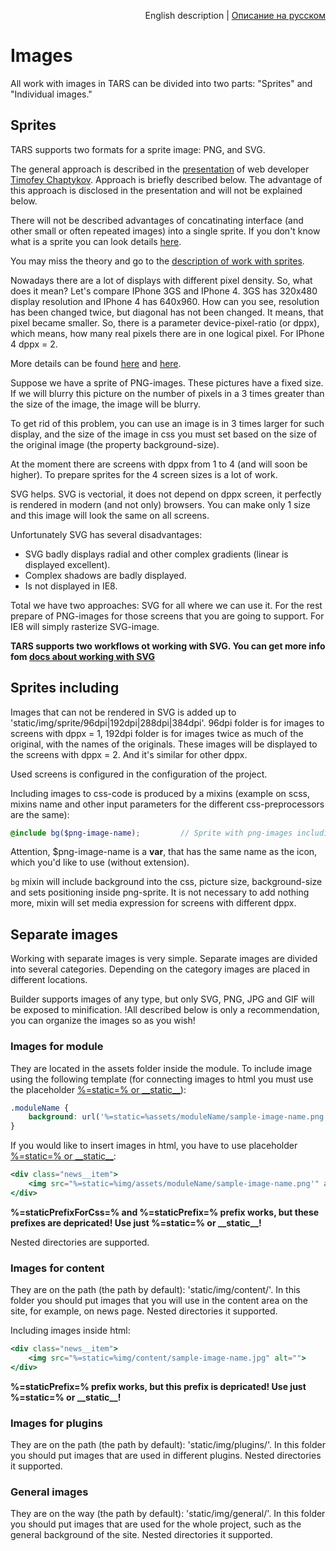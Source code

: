 <p align="right">
English description | <a href="../ru/images-processing.md">Описание на русском</a>
</p>

# Images

All work with images in TARS can be divided into two parts: "Sprites" and "Individual images."

## Sprites

TARS supports two formats for a sprite image: PNG, and SVG.

The general approach is described in the [presentation](http://www.slideshare.net/codefest/codefest-2014-2) of web developer [Timofey Chaptykov](https://github.com/Chaptykov).  Approach is briefly described below. The advantage of this approach is disclosed in the presentation and will not be explained below.

There will not be described advantages of concatinating interface (and other small or often repeated images) into a single sprite.  If you don't know what is a sprite you can look details [here](https://ru.wikipedia.org/wiki/%D0%A1%D0%BF%D1%80%D0%B0%D0%B9%D1%82_(%D0%BA%D0%BE%D0%BC%D0%BF%D1%8C%D1%8E%D1%82%D0%B5%D1%80%D0%BD%D0%B0%D1%8F_%D0%B3%D1%80%D0%B0%D1%84%D0%B8%D0%BA%D0%B0)).

You may miss the theory and go to the [description of work with sprites](images-processing.md#sprites-including).

Nowadays there are a lot of displays with different pixel density. So, what does it mean? Let's compare IPhone 3GS and IPhone 4. 3GS has 320x480 display resolution and IPhone 4 has 640x960. How can you see, resolution has been changed twice, but diagonal has not been changed. It means, that pixel became smaller. So, there is a parameter device-pixel-ratio (or dppx), which means, how many real pixels there are in one logical pixel. For IPhone 4 dppx = 2.

More details can be found [here](http://stackoverflow.com/questions/21971331/what-is-dots-per-css-inch-and-dots-per-physical-inch) and [here](http://www.w3.org/TR/css3-values/#absolute-lengths).

Suppose we have a sprite of PNG-images. These pictures have a fixed size. If we will blurry this picture on the number of pixels in a 3 times greater than the size of the image, the image will be blurry.

To get rid of this problem, you can use an image is in 3 times larger for such display, and the size of the image in css you must set based on the size of the original image (the property background-size).

At the moment there are screens with dppx from 1 to 4 (and will soon be higher). To prepare sprites for the 4 screen sizes is a lot of work.

SVG helps. SVG is vectorial, it does not depend on dppx screen, it perfectly is rendered in modern (and not only) browsers. You can make only 1 size and this image will look the same on all screens.

Unfortunately SVG has several disadvantages:

* SVG badly displays radial and other complex gradients (linear is displayed excellent).
* Complex shadows are badly displayed.
* Is not displayed in IE8.

Total we have two approaches: SVG for all where we can use it. For the rest prepare of PNG-images for those screens that you are going to support. For IE8 will simply rasterize SVG-image.

**TARS supports two workflows ot working with SVG. You can get more info fom [docs about working with SVG](./images-processing.md)**

## Sprites including

Images that can not be rendered in SVG is added up to 'static/img/sprite/96dpi|192dpi|288dpi|384dpi'. 96dpi folder is for images to screens with dppx = 1, 192dpi folder is for images twice as much of the original, with the names of the originals. These images will be displayed to the screens with dppx = 2. And it's similar for other dppx.

Used screens is configured in the configuration of the project.

Including images to css-code is produced by a mixins (example on scss, mixins name and other input parameters for the different css-preprocessors are the same):

```scss
@include bg($png-image-name);         // Sprite with png-images including
```

Attention, $png-image-name is a **var**, that has the same name as the icon, which you'd like to use (without extension).

`bg` mixin will include background into the css, picture size, background-size and sets positioning inside png-sprite. It is not necessary to add nothing more, mixin will set media expression for screens with different dppx.

## Separate images

Working with separate images is very simple. Separate images are divided into several categories. Depending on the category images are placed in different locations.

Builder supports images of any type, but only SVG, PNG, JPG and GIF will be exposed to minification. !All described below is only a recommendation, you can organize the images so as you wish!

### Images for module

They are located in the assets folder inside the module. To include image using the following template (for connecting images to html you must use the placeholder [%=static=% or \_\_static\_\_](options.md#staticprefixforcss)):

```css
.moduleName {
    background: url('%=static=%assets/moduleName/sample-image-name.png') no-repeat;
}
```

If you would like to insert images in html, you have to use placeholder [%=static=% or \_\_static\_\_](options.md#staticprefix):

```handlebars
<div class="news__item">
    <img src="%=static=%img/assets/moduleName/sample-image-name.png'" alt="">
</div>
```


**%=staticPrefixForCss=% and %=staticPrefix=% prefix works, but these prefixes are depricated! Use just %=static=% or \_\_static\_\_!**

Nested directories are supported.

### Images for content

They are on the path (the path by default): 'static/img/content/'. In this folder you should put images that you will use in the content area on the site, for example, on news page. Nested directories it supported.

Including images inside html:

```handlebars
<div class="news__item">
    <img src="%=static=%img/content/sample-image-name.jpg" alt="">
</div>
```

**%=staticPrefix=% prefix works, but this prefix is depricated! Use just %=static=% or \_\_static\_\_!**

### Images for plugins

They are on the path (the path by default): 'static/img/plugins/'. In this folder you should put images that are used in different plugins. Nested directories it supported.

### General images

They are on the way (the path by default): 'static/img/general/'. In this folder you should put images that are used for the whole project, such as the general background of the site. Nested directories it supported.
